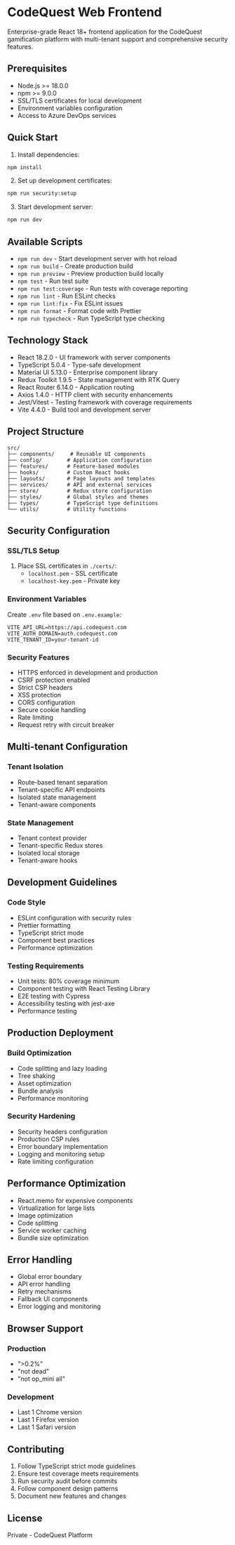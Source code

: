 # CodeQuest Web Frontend

Enterprise-grade React 18+ frontend application for the CodeQuest gamification platform with multi-tenant support and comprehensive security features.

## Prerequisites

- Node.js >= 18.0.0
- npm >= 9.0.0
- SSL/TLS certificates for local development
- Environment variables configuration
- Access to Azure DevOps services

## Quick Start

1. Install dependencies:
```bash
npm install
```

2. Set up development certificates:
```bash
npm run security:setup
```

3. Start development server:
```bash
npm run dev
```

## Available Scripts

- `npm run dev` - Start development server with hot reload
- `npm run build` - Create production build
- `npm run preview` - Preview production build locally
- `npm test` - Run test suite
- `npm run test:coverage` - Run tests with coverage reporting
- `npm run lint` - Run ESLint checks
- `npm run lint:fix` - Fix ESLint issues
- `npm run format` - Format code with Prettier
- `npm run typecheck` - Run TypeScript type checking

## Technology Stack

- React 18.2.0 - UI framework with server components
- TypeScript 5.0.4 - Type-safe development
- Material UI 5.13.0 - Enterprise component library
- Redux Toolkit 1.9.5 - State management with RTK Query
- React Router 6.14.0 - Application routing
- Axios 1.4.0 - HTTP client with security enhancements
- Jest/Vitest - Testing framework with coverage requirements
- Vite 4.4.0 - Build tool and development server

## Project Structure

```
src/
├── components/     # Reusable UI components
├── config/        # Application configuration
├── features/      # Feature-based modules
├── hooks/         # Custom React hooks
├── layouts/       # Page layouts and templates
├── services/      # API and external services
├── store/         # Redux store configuration
├── styles/        # Global styles and themes
├── types/         # TypeScript type definitions
└── utils/         # Utility functions
```

## Security Configuration

### SSL/TLS Setup

1. Place SSL certificates in `./certs/`:
   - `localhost.pem` - SSL certificate
   - `localhost-key.pem` - Private key

### Environment Variables

Create `.env` file based on `.env.example`:

```env
VITE_API_URL=https://api.codequest.com
VITE_AUTH_DOMAIN=auth.codequest.com
VITE_TENANT_ID=your-tenant-id
```

### Security Features

- HTTPS enforced in development and production
- CSRF protection enabled
- Strict CSP headers
- XSS protection
- CORS configuration
- Secure cookie handling
- Rate limiting
- Request retry with circuit breaker

## Multi-tenant Configuration

### Tenant Isolation

- Route-based tenant separation
- Tenant-specific API endpoints
- Isolated state management
- Tenant-aware components

### State Management

- Tenant context provider
- Tenant-specific Redux stores
- Isolated local storage
- Tenant-aware hooks

## Development Guidelines

### Code Style

- ESLint configuration with security rules
- Prettier formatting
- TypeScript strict mode
- Component best practices
- Performance optimization

### Testing Requirements

- Unit tests: 80% coverage minimum
- Component testing with React Testing Library
- E2E testing with Cypress
- Accessibility testing with jest-axe
- Performance testing

## Production Deployment

### Build Optimization

- Code splitting and lazy loading
- Tree shaking
- Asset optimization
- Bundle analysis
- Performance monitoring

### Security Hardening

- Security headers configuration
- Production CSP rules
- Error boundary implementation
- Logging and monitoring setup
- Rate limiting configuration

## Performance Optimization

- React.memo for expensive components
- Virtualization for large lists
- Image optimization
- Code splitting
- Service worker caching
- Bundle size optimization

## Error Handling

- Global error boundary
- API error handling
- Retry mechanisms
- Fallback UI components
- Error logging and monitoring

## Browser Support

### Production

- ">0.2%"
- "not dead"
- "not op_mini all"

### Development

- Last 1 Chrome version
- Last 1 Firefox version
- Last 1 Safari version

## Contributing

1. Follow TypeScript strict mode guidelines
2. Ensure test coverage meets requirements
3. Run security audit before commits
4. Follow component design patterns
5. Document new features and changes

## License

Private - CodeQuest Platform